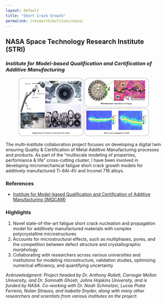 ```yaml
---
layout: default
title: "Short Crack Growth"
permalink: /research/multiuni/nasa/
---
```

<section class="research-detail"> 

  <h2>NASA Space Technology Research Institute (STRI)</h2> 
  <h3 class="rd-subtitle"> <em> Institute for Model-based Qualification and Certification of Additive Manufacturing </em> </h3>

  <figure class="rd-image"> <img src="/research/postdoc/PostdocOverview.png" alt="Short crack growth study"> </figure> 

  <div class="rd-content"> <p> The multi-institute collaboration project focuses on developing a digital twin ensuring Quality & Certification of Metal Additive Manufacturing processes and products. As part of the "multiscale modeling of properties, performance & life" cross-cutting cluster, I have been involved in developing micromechanical fatigue short crack growth models for additively manufactured Ti-6Al-4V and Inconel 718 alloys. </p>

  <h3>References</h3>
  <ul class="rd-refs">
    <li><a href="https://www.imqcam.org/index.html" target="_blank">Institute for Model-based Qualification and Certification of Additive Manufacturing (IMQCAM)</a></li>
  </ul>

  <h3>Highlights</h3>
  <ol class="rd-highlights">
    <li>Novel state-of-the-art fatigue short crack nucleation and propagation model for additively manufactured materials with complex polycrystalline microstructures</li>
    <li>Accounts for microstructural effects, such as multiphases, pores, and the competition between defect structure and crystallographic morphology</li>
    <li>Collaborating with researchers across various universities and institutions for modeling microstructure, validation studies, optimizing numerical efficiency, and quantifying uncertainty</li>
  </ol>

  <p class="rd-ack"><em>
    Acknowledgment: Project headed by Dr. Anthony Rollett, Carnegie Mellon University, and Dr. Somnath Ghosh, Johns Hopkins University, and is funded by NASA. Co-working with Dr. Noah Schmelzer, Lucas Prata Ferreira, Nolan Strauss, and Isabella Snyder, along with many other researchers and scientists from various institutes on the project.  
  </em></p>

  </div> 
</section>